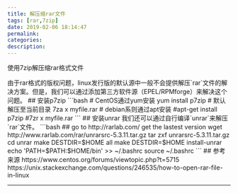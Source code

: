 ```yaml
---
title: 解压缩rar文件
tags: [rar,7zip]
date: 2019-02-06 18:14:47
permalink:
categories:
description:
---
```

<p class="description">使用7zip解压缩rar格式文件</p>
<!-- more -->
由于rar格式的版权问题，linux发行版的默认源中一般不会提供解压`rar`文件的解决方案。但是，我们可以通过添加第三方软件源（EPEL/RPMforge）来解决这个问题。
## 安装p7zip
```bash
# CentOS通过yum安装
yum install p7zip
# 默认解压至当前目录
7za x myfile.rar
# debian系则通过apt安装
#apt-get install p7zip
#7zr x myfile.rar
```
## 安装unrar
我们还可以通过自行编译`unrar`来解压`rar`文件。
```bash
## go to http://rarlab.com/ get the lastest version
wget http://www.rarlab.com/rar/unrarsrc-5.3.11.tar.gz
tar zxf unrarsrc-5.3.11.tar.gz
cd unrar
make DESTDIR=$HOME all
make DESTDIR=$HOME install-unrar
echo 'PATH=$PATH:$HOME/bin' >> ~/.bashrc
source ~/.bashrc
```
## 参考来源
https://www.centos.org/forums/viewtopic.php?t=5715
https://unix.stackexchange.com/questions/246535/how-to-open-rar-file-in-linux
<hr />
